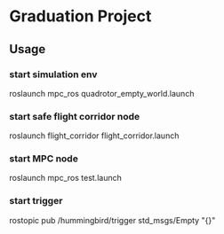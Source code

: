 # Graduation Project

## Usage

### start simulation env
roslaunch mpc_ros quadrotor_empty_world.launch
### start safe flight corridor node
roslaunch flight_corridor flight_corridor.launch
### start MPC node
roslaunch mpc_ros test.launch
### start trigger
rostopic pub /hummingbird/trigger std_msgs/Empty "{}"